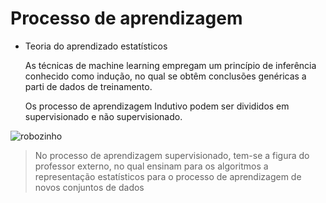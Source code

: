 # Processo de aprendizagem

 - Teoria do aprendizado estatísticos 


    As técnicas de machine learning empregam um princípio de inferência conhecido como indução, no qual se obtêm conclusões genéricas a parti de dados de treinamento. 
    
    Os processo de aprendizagem Indutivo podem ser divididos em supervisionado e não supervisionado. 

![robozinho](https://uploaddeimagens.com.br/images/000/836/238/original/download.jpg)
>No processo de aprendizagem supervisionado, tem-se a figura do professor externo, no qual ensinam para os algoritmos a representação estatísticos para o processo de aprendizagem de novos conjuntos de dados